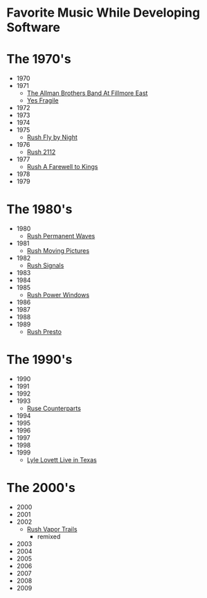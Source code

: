 # Favorite Music While Developing Software #

# The 1970's #
* 1970
* 1971
    * [The Allman Brothers Band At Fillmore East](https://en.wikipedia.org/wiki/At_Fillmore_East)
    * [Yes Fragile](https://en.wikipedia.org/wiki/Fragile_(Yes_album))
* 1972
* 1973
* 1974
* 1975
    * [Rush Fly by Night](https://en.wikipedia.org/wiki/Fly_by_Night_(album))
* 1976
    * [Rush 2112](https://en.wikipedia.org/wiki/2112_(album))
* 1977
    * [Rush A Farewell to Kings](https://en.wikipedia.org/wiki/A_Farewell_to_Kings)
* 1978
* 1979

# The 1980's #
* 1980
    * [Rush Permanent Waves](https://en.wikipedia.org/wiki/Permanent_Waves)
* 1981
    * [Rush Moving Pictures](https://en.wikipedia.org/wiki/Moving_Pictures_(Rush_album))
* 1982
    * [Rush Signals](https://en.wikipedia.org/wiki/Signals_(Rush_album))
* 1983
* 1984
* 1985
    * [Rush Power Windows](https://en.wikipedia.org/wiki/Power_Windows_(album))
* 1986
* 1987
* 1988
* 1989
    * [Rush Presto](https://en.wikipedia.org/wiki/Presto_(album))
# The 1990's #
* 1990
* 1991
* 1992
* 1993
    * [Ruse Counterparts](https://en.wikipedia.org/wiki/Counterparts_(Rush_album))
* 1994
* 1995
* 1996
* 1997
* 1998
* 1999
    * [Lyle Lovett Live in Texas](https://en.wikipedia.org/wiki/Live_in_Texas_(Lyle_Lovett_album))
# The 2000's #
* 2000
* 2001
* 2002
    * [Rush Vapor Trails](https://en.wikipedia.org/wiki/Vapor_Trails)
        * remixed
* 2003
* 2004
* 2005
* 2006
* 2007
* 2008
* 2009
